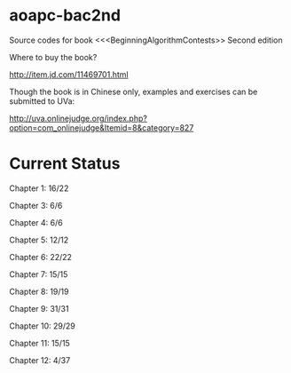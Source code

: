 aoapc-bac2nd
============

Source codes for book &lt;&lt;&lt;BeginningAlgorithmContests>> Second edition

Where to buy the book?

http://item.jd.com/11469701.html

Though the book is in Chinese only, examples and exercises can be submitted to UVa:

http://uva.onlinejudge.org/index.php?option=com_onlinejudge&Itemid=8&category=827

Current Status
==============

Chapter 1: 16/22

Chapter 3: 6/6

Chapter 4: 6/6

Chapter 5: 12/12

Chapter 6: 22/22

Chapter 7: 15/15

Chapter 8: 19/19

Chapter 9: 31/31

Chapter 10: 29/29

Chapter 11: 15/15

Chapter 12: 4/37
